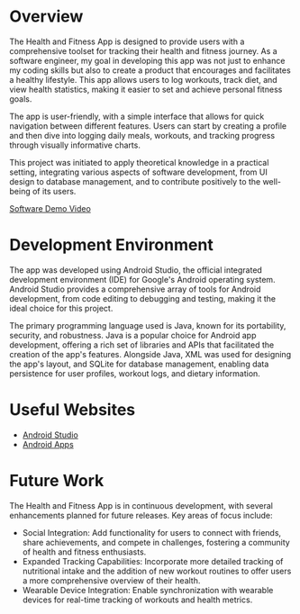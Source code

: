 # Overview

The Health and Fitness App is designed to provide users with a comprehensive toolset for tracking their health and fitness journey. As a software engineer, my goal in developing this app was not just to enhance my coding skills but also to create a product that encourages and facilitates a healthy lifestyle. This app allows users to log workouts, track diet, and view health statistics, making it easier to set and achieve personal fitness goals.

The app is user-friendly, with a simple interface that allows for quick navigation between different features. Users can start by creating a profile and then dive into logging daily meals, workouts, and tracking progress through visually informative charts.

This project was initiated to apply theoretical knowledge in a practical setting, integrating various aspects of software development, from UI design to database management, and to contribute positively to the well-being of its users.

[Software Demo Video](http://youtube.link.goes.here)

# Development Environment

The app was developed using Android Studio, the official integrated development environment (IDE) for Google's Android operating system. Android Studio provides a comprehensive array of tools for Android development, from code editing to debugging and testing, making it the ideal choice for this project.

The primary programming language used is Java, known for its portability, security, and robustness. Java is a popular choice for Android app development, offering a rich set of libraries and APIs that facilitated the creation of the app's features. Alongside Java, XML was used for designing the app's layout, and SQLite for database management, enabling data persistence for user profiles, workout logs, and dietary information.

# Useful Websites

* [Android Studio](https://developer.android.com/studio)
* [Android Apps](https://en.wikipedia.org/wiki/Android_software_development)

# Future Work

The Health and Fitness App is in continuous development, with several enhancements planned for future releases. Key areas of focus include:
* Social Integration: Add functionality for users to connect with friends, share achievements, and compete in challenges, fostering a community of health and fitness enthusiasts.
* Expanded Tracking Capabilities: Incorporate more detailed tracking of nutritional intake and the addition of new workout routines to offer users a more comprehensive overview of their health.
* Wearable Device Integration: Enable synchronization with wearable devices for real-time tracking of workouts and health metrics.
